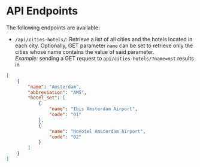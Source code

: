 # API Endpoints
The following endpoints are available:
- `/api/cities-hotels/`: Retrieve a list of all cities and the hotels located in each city. Optionally, GET parameter `name` can be set to retrieve only the cities whose name contains the value of said parameter.\
*Example*: sending a GET request to `api/cities-hotels/?name=mst` results in
```json
[
    {
        "name": "Amsterdam",
        "abbreviation": "AMS",
        "hotel_set": [
            {
                "name": "Ibis Amsterdam Airport",
                "code": "01"
            },
            {
                "name": "Novotel Amsterdam Airport",
                "code": "02"
            }
        ]
    }
]
```

